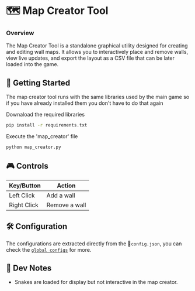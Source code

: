 # 🗺️ Map Creator Tool

### Overview

The Map Creator Tool is a standalone graphical utility designed for creating and editing wall maps. It allows you to interactively place and remove walls, view live updates, and export the layout as a CSV file that can be later loaded into the game.

## 🚀 Getting Started

The map creator tool runs with the same libraries used by the main game so if you have already installed them you don't have to do that again

Downaload the required libraries
```bash
pip install -r requirements.txt
```
Execute the 'map_creator' file
```bash
python map_creator.py
```

## 🎮 Controls
| Key/Button | Action |
| --- | --- |
| Left Click | Add a wall |
| Right Click | Remove a wall |


## 🛠️ Configuration
The configurations are extracted directly from the 📄`config.json`, you can check the [`global configs`](./config.md) for more.

## 🧠 Dev Notes
- Snakes are loaded for display but not interactive in the map creator.